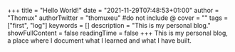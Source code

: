 +++
title = "Hello World!"
date = "2021-11-29T07:48:53+01:00"
author = "Thomux"
authorTwitter = "thomuxeu" #do not include @
cover = ""
tags = ["first", "log"]
keywords = []
description = "This is my personal blog."
showFullContent = false
readingTime = false
+++
This is my personal blog, a place where I document what I learned and what I have built.
